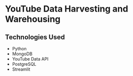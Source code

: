 # YouTube Data Harvesting and Warehousing
## Technologies Used
- Python
- MongoDB
- YouTube Data API
- PostgreSQL
- Streamlit
